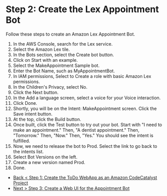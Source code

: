# Step 2: Create the Lex Appointment Bot

Follow these steps to create an Amazon Lex Appointment Bot.

1. In the AWS Console, search for the Lex service.
2. Select the Amazon Lex tile.
3. In the Bots section, select the Create bot button.
4. Click on Start with an example.
5. Select the MakeAppointment Sample bot.
6. Enter the Bot Name, such as MyAppointmentBot.
7. In IAM permissions, Select to Create a role with basic Amazon Lex permissions.
8. In the Children's Privacy, select No.
9. Click the Next button.
10. In the Add a language screen, select a voice for your Voice interaction.
11. Click Done.
12. Shortly, you will be on the Intent: MakeAppointment screen. Click the Save intent button.
13. At the top, click the Build button.
14. Once built, click the Test button to try out your bot.
 Start with "I need to make an appointment."
 Then, "A dentist appointment."
 Then, "Tomorrow."
 Then, "Now."
 Then, "Yes."
 You should see the intent is fulfilled.
15. Now, we need to release the bot to Prod. Select the link to go back to the intents list.
16. Select Bot Versions on the left.
17. Create a new version named Prod.
18. Done.

- [Back < Step 1: Create the ToDo WebApp as an Amazon CodeCatalyst Project](./Step%201.md)
- [Next > Step 3: Create a Web UI for the Appointment Bot](./Step%203.md)
